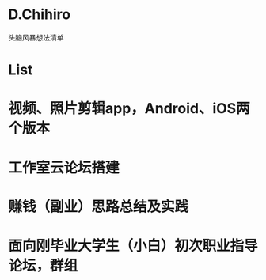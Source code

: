 # D.Chihiro
头脑风暴想法清单

# List
# 视频、照片剪辑app，Android、iOS两个版本
# 工作室云论坛搭建
# 赚钱（副业）思路总结及实践
# 面向刚毕业大学生（小白）初次职业指导论坛，群组
